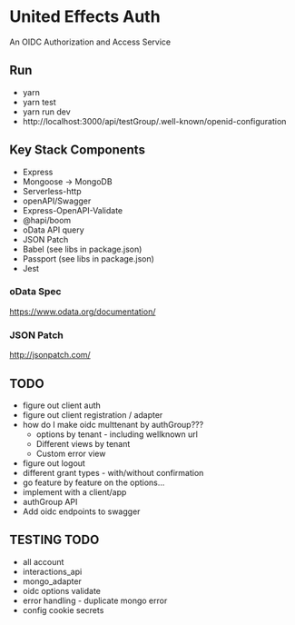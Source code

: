 # United Effects Auth

An OIDC Authorization and Access Service

## Run

* yarn
* yarn test
* yarn run dev
* http://localhost:3000/api/testGroup/.well-known/openid-configuration

## Key Stack Components

* Express
* Mongoose -> MongoDB
* Serverless-http
* openAPI/Swagger
* Express-OpenAPI-Validate
* @hapi/boom
* oData API query
* JSON Patch
* Babel (see libs in package.json)
* Passport (see libs in package.json)
* Jest

### oData Spec

https://www.odata.org/documentation/

### JSON Patch

http://jsonpatch.com/

## TODO

* figure out client auth
* figure out client registration / adapter
* how do I make oidc multtenant by authGroup???
    * options by tenant - including wellknown url
    * Different views by tenant
    * Custom error view
* figure out logout
* different grant types - with/without confirmation
* go feature by feature on the options...
* implement with a client/app
* authGroup API
* Add oidc endpoints to swagger

## TESTING TODO

* all account
* interactions_api
* mongo_adapter
* oidc options validate
* error handling - duplicate mongo error
* config cookie secrets